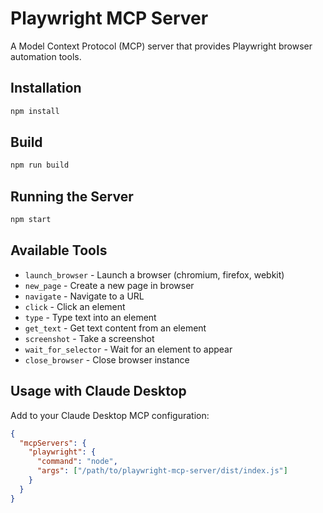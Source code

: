 # Playwright MCP Server

A Model Context Protocol (MCP) server that provides Playwright browser automation tools.

## Installation

```bash
npm install
```

## Build

```bash
npm run build
```

## Running the Server

```bash
npm start
```

## Available Tools

- `launch_browser` - Launch a browser (chromium, firefox, webkit)
- `new_page` - Create a new page in browser
- `navigate` - Navigate to a URL
- `click` - Click an element
- `type` - Type text into an element
- `get_text` - Get text content from an element
- `screenshot` - Take a screenshot
- `wait_for_selector` - Wait for an element to appear
- `close_browser` - Close browser instance

## Usage with Claude Desktop

Add to your Claude Desktop MCP configuration:

```json
{
  "mcpServers": {
    "playwright": {
      "command": "node",
      "args": ["/path/to/playwright-mcp-server/dist/index.js"]
    }
  }
}
```